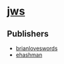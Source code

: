 # [jws](https://pypi.org/project/jws)



## Publishers
- [brianloveswords](https://pypi.org/user/brianloveswords)
- [ehashman](https://pypi.org/user/ehashman)

